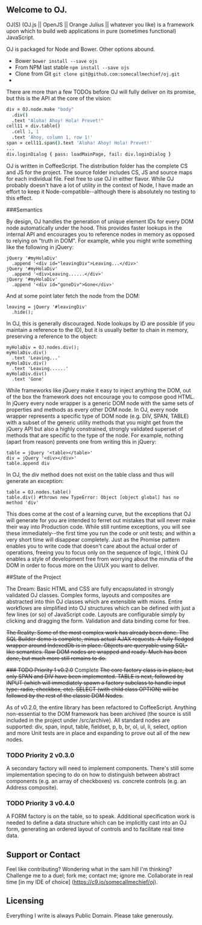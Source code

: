 ## Welcome to OJ.
OJ(S) (OJ.js || OpenJS || Orange Julius || whatever you like) is a framework upon which to build web applications in pure (sometimes functional) JavaScript.

OJ is packaged for Node and Bower. Other options abound.
* Bower `bower install --save ojs`
* From NPM last stable `npm install --save ojs`
* Clone from Git `git clone git@github.com:somecallmechief/oj.git`
* 

There are more than a few TODOs before OJ will fully deliver on its promise, but this is the API at the core of the vision:

```coffee
div = OJ.node.make "body"
  .div()
  .text "Aloha! Ahoy! Hola! Prevet!"
cell11 = div.table()
  .cell 1, 1
  .text 'Ahoy, column 1, row 1!'
span = cell11.span().text 'Aloha! Ahoy! Hola! Prevet!'
...
div.loginDialog { pass: loadMainPage, fail: div.loginDialog }
```

OJ is written in CoffeeScript. The distribution folder has the complete CS and JS for the project. 
The source folder includes CS, JS and source maps for each individual file. 
Feel free to use OJ in either flavor. 
While OJ probably doesn't have a lot of utility in the context of Node, I have made an effort to keep it Node-compatible--although there is absolutely no testing to this effect.

###Semantics

By design, OJ handles the generation of unique element IDs for every DOM node automatically under the hood. 
This provides faster lookups in the internal API and encourages you to reference nodes in memory as opposed to relying on "truth in DOM". 
For example, while you might write something like the following in jQuery:

```
jQuery '#myHolaDiv'
  .append '<div id="leavingDiv">Leaving...</div>'
jQuery '#myHolaDiv'
  .append '<div>Leaving......</div>'
jQuery '#myHolaDiv'
  .append '<div id="goneDiv">Gone</div>'
```

And at some point later fetch the node from the DOM:

```
leaving = jQuery '#leavingDiv' 
  .hide();
```

In OJ, this is generally discouraged. Node lookups by ID are possible (if you maintain a reference to the ID), 
but it is usually better to chain in memory, preserving a reference to the object:

```
myHolaDiv = OJ.nodes.div();
myHolaDiv.div()
  .text 'Leaving...'
myHolaDiv.div()
  .text 'Leaving......'
myHolaDiv.div()
  .text 'Gone'
```

While frameworks like jQuery make it easy to inject anything the DOM, out of the box the framework does not encourage you to compose good HTML. 
In jQuery every node wrapper is a generic DOM node with the same sets of properties and methods as every other DOM node. 
In OJ, every node wrapper represents a specific type of DOM node (e.g. DIV, SPAN, TABLE) with a subset of the generic utility methods 
that you might get from the jQuery API but also a highly constrained, strongly validated superset of methods 
that are specific to the type of the node. For example, nothing (apart from reason) prevents one from writing this in jQuery:

```
table = jQuery '<table></table>'
div = jQuery '<div></div>'
table.append div
```

In OJ, the div method does not exist on the table class and thus will generate an exception:

```
table = OJ.nodes.table()
table.div() #throws new TypeError: Object [object global] has no method 'div'
```

This does come at the cost of a learning curve, but the exceptions that OJ will generate for you are intended to ferret out mistakes 
that will never make their way into Production code. 
While still runtime exceptions, you will see these immediately--the first time you run the code or unit tests; 
and within a very short time will disappear completely. 
Just as the Promise pattern enables you to write code that doesn't care about the actual order of operations, 
freeing you to focus only on the sequence of logic, I think OJ enables a style of development free from worrying about the minutia 
of the DOM in order to focus more on the UI/UX you want to deliver.

##State of the Project

The Dream: Basic HTML and CSS are fully encapsulated in strongly validated OJ classes. 
Complex forms, layouts and composites are abstracted into thin OJ classes which are extensible with mixins. 
Entire workflows are simplified into OJ structures which can be defined with just a few lines (or so) of JavaScript code. 
Layouts are configurable simply by clicking and dragging the form. Validation and data binding come for free.

~~The Reality: Some of the most complex work has already been done. The SQL Builder demo is complete, minus actual AJAX requests. A fully fledged wrapper around IndexedDb is in place. Objects are queryable using SQL-like semantics. Raw DOM nodes are wrapped and ready. Much has been done, but much more still remains to do.~~

~~### TODO Priority 1 v0.2.0~~ Complete
~~The core factory class is in place, but only SPAN and DIV have been implemented. TABLE is next, followed by INPUT (which will immediately spawn a factory subclass to handle input type: radio, checkbox, etc). SELECT (with child class OPTION) will be followed by the rest of the classic DOM Nodes.~~

As of v0.2.0, the entire library has been refactored to CoffeeScript. Anything non-essential to the DOM framework has been archived (the source is still included in the project under /src/archive).
All standard nodes are supported: div, span, input, table, fieldset, p, b, br, ol, ul, li, select, option and more
Unit tests are in place and expanding to prove out all of the new nodes.

### TODO Priority 2 v0.3.0
A secondary factory will need to implement components. There's still some implementation specing to do on how to distinguish 
between abstract components (e.g. an array of checkboxes) vs. concrete controls (e.g. an Address composite).

### TODO Priority 3 v0.4.0
A FORM factory is on the table, so to speak. Additional specification work is needed to define a data structure 
which can be implicitly cast into an OJ form, generating an ordered layout of controls and to facilitate real time data.

## Support or Contact
Feel like contributing? Wondering what in the sam hill I'm thinking? Challenge me to a duel; fork me; contact me; ignore me. 
Collaborate in real time [in my IDE of choice] (https://c9.io/somecallmechief/oj). 

## Licensing
Everything I write is always Public Domain. Please take generously. 